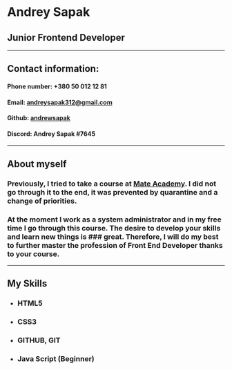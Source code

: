 # **Andrey Sapak**

## Junior Frontend Developer

___

## **Contact information:**

#### Phone number: +380 50 012 12 81
#### Email: andreysapak312@gmail.com
#### Github: [andrewsapak](https://github.com/andrewsapak)
#### Discord: Andrey Sapak #7645

___

## **About myself**

### Previously, I tried to take a course at [Mate Academy](https://mate.academy/). I did not go through it to the end, it was prevented by quarantine and a  change of priorities.
### At the moment I work as a system administrator and in my free time I go through this course. The desire to develop your skills and learn new things is ### great. Therefore, I will do my best to further master the profession of Front End Developer thanks to your course.

___

## **My Skills**

* ### HTML5
* ### CSS3
* ### GITHUB, GIT
* ### Java Script (Beginner)